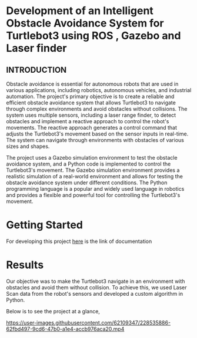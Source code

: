 # Development of an Intelligent Obstacle Avoidance System for Turtlebot3 using ROS , Gazebo and Laser finder
## INTRODUCTION

Obstacle avoidance is essential for autonomous robots that are used in various applications, including robotics, autonomous vehicles, and industrial automation. The project's primary objective is to create a reliable and efficient obstacle avoidance system that allows Turtlebot3 to navigate through complex environments and avoid obstacles without collisions. The system uses multiple sensors, including a laser range finder, to detect obstacles and implement a reactive approach to control the robot's movements. The reactive approach generates a control command that adjusts the Turtlebot3's movement based on the sensor inputs in real-time. The system can navigate through environments with obstacles of various sizes and shapes.

The project uses a Gazebo simulation environment to test the obstacle avoidance system, and a Python code is implemented to control the Turtlebot3's movement. The Gazebo simulation environment provides a realistic simulation of a real-world environment and allows for testing the obstacle avoidance system under different conditions. The Python programming language is a popular and widely used language in robotics and provides a flexible and powerful tool for controlling the Turtlebot3's movement.

# Getting Started

For developing this project [here](https://github.com/farjana-akter-shifa/ObstacleAvoidanceProject/blob/main/Documentation/Group_2_Obstacle_avoidance_Paper.pdf) is the link of documentation

# Results

Our objective was to make the Turtlebot3 navigate in an 
environment with obstacles and avoid them without collision. 
To achieve this, we used Laser Scan data from the robot's 
sensors and developed a custom algorithm in Python.

Below is to see the project at a glance,



https://user-images.githubusercontent.com/62109347/228535886-62fbd497-9cd6-47b0-a1e4-accb976aca20.mp4

